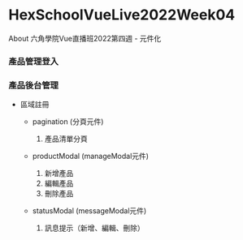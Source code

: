 # HexSchoolVueLive2022Week04
About 六角學院Vue直播班2022第四週 - 元件化

### 產品管理登入


### 產品後台管理
* 區域註冊
  - pagination (分頁元件)
    1. 產品清單分頁
  
  - productModal (manageModal元件)
    1. 新增產品
    2. 編輯產品
    3. 刪除產品
  
  - statusModal (messageModal元件)
    1. 訊息提示（新增、編輯、刪除） 
